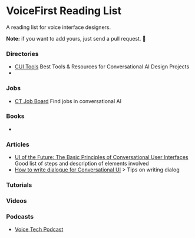 # VoiceFirst Reading List

A reading list for voice interface designers.

**Note:** if you want to add yours, just send a pull request. 👋

### Directories
- [CUI Tools](https://cui.tools) Best Tools & Resources for Conversational AI Design Projects
- 

### Jobs
- [CT Job Board](https://cui.tools/job-board/) Find jobs in conversational AI

### Books
- 

### Articles
- [UI of the Future: The Basic Principles of Conversational User Interfaces](https://www.shopify.com/partners/blog/conversational-user-interfaces)
Good list of steps and description of elements involved
- [How to write dialogue for Conversational UI](http://hvdam.com/dialogue-for-conversational-ui/) > Tips on writing dialog 

### Tutorials

### Videos

### Podcasts
- [Voice Tech Podcast](https://voicetechpodcast.com)
